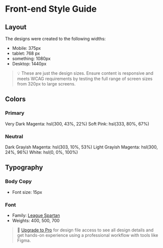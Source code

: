 # Front-end Style Guide

## Layout

The designs were created to the following widths:

- Mobile: 375px
- tablet: 768 px
- something: 1080px
- Desktop: 1440px

> 💡 These are just the design sizes. Ensure content is responsive and meets WCAG requirements by testing the full range of screen sizes from 320px to large screens.

## Colors

### Primary

Very Dark Magenta: hsl(300, 43%, 22%)
Soft Pink: hsl(333, 80%, 67%)

### Neutral

Dark Grayish Magenta: hsl(303, 10%, 53%)
Light Grayish Magenta: hsl(300, 24%, 96%)
White: hsl(0, 0%, 100%)

## Typography

### Body Copy

- Font size: 15px

### Font

- Family: [League Spartan](https://fonts.google.com/specimen/League+Spartan)
- Weights: 400, 500, 700

> 💎 [Upgrade to Pro](https://www.frontendmentor.io/pro?ref=style-guide) for design file access to see all design details and get hands-on experience using a professional workflow with tools like Figma.
